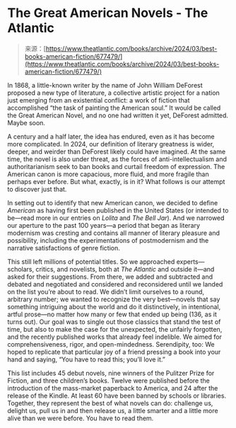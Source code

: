 <!--yml
category: 未分类
date: 2024-05-27 14:56:31
-->

# The Great American Novels - The Atlantic

> 来源：[https://www.theatlantic.com/books/archive/2024/03/best-books-american-fiction/677479/](https://www.theatlantic.com/books/archive/2024/03/best-books-american-fiction/677479/)

In 1868, a little-known writer by the name of John William DeForest proposed a new type of literature, a collective artistic project for a nation just emerging from an existential conflict: a work of fiction that accomplished “the task of painting the American soul.” It would be called the Great American Novel, and no one had written it yet, DeForest admitted. Maybe soon.

A century and a half later, the idea has endured, even as it has become more complicated. In 2024, our definition of literary greatness is wider, deeper, and weirder than DeForest likely could have imagined. At the same time, the novel is also under threat, as the forces of anti-intellectualism and authoritarianism seek to ban books and curtail freedom of expression. The American canon is more capacious, more fluid, and more fragile than perhaps ever before. But what, exactly, is in it? What follows is our attempt to discover just that.

In setting out to identify that new American canon, we decided to define *American* as having first been published in the United States (or intended to be—read more in our entries on *Lolita* and *The Bell Jar*). And we narrowed our aperture to the past 100 years—a period that began as literary modernism was cresting and contains all manner of literary pleasure and possibility, including the experimentations of postmodernism and the narrative satisfactions of genre fiction.

This still left millions of potential titles. So we approached experts—scholars, critics, and novelists, both at *The Atlantic* and outside it—and asked for their suggestions. From there, we added and subtracted and debated and negotiated and considered and reconsidered until we landed on the list you’re about to read. We didn’t limit ourselves to a round, arbitrary number; we wanted to recognize the very best—novels that say something intriguing about the world and do it distinctively, in intentional, artful prose—no matter how many or few that ended up being (136, as it turns out). Our goal was to single out those classics that stand the test of time, but also to make the case for the unexpected, the unfairly forgotten, and the recently published works that already feel indelible. We aimed for comprehensiveness, rigor, and open-mindedness. Serendipity, too: We hoped to replicate that particular joy of a friend pressing a book into your hand and saying, “You have to read this; you’ll love it.”

This list includes 45 debut novels, nine winners of the Pulitzer Prize for Fiction, and three children’s books. Twelve were published before the introduction of the mass-market paperback to America, and 24 after the release of the Kindle. At least 60 have been banned by schools or libraries. Together, they represent the best of what novels can do: challenge us, delight us, pull us in and then release us, a little smarter and a little more alive than we were before. You have to read them.